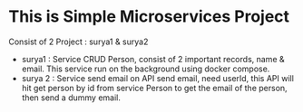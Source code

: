 # This is Simple Microservices Project
Consist of 2 Project : surya1 & surya2
- surya1 : Service CRUD Person, consist of 2 important records, name & email. This service run on the background using docker compose.
- surya 2 : Service send email on API send email, need userId, this API will hit get person by id from service Person to get the email of the person, then send a dummy email.
